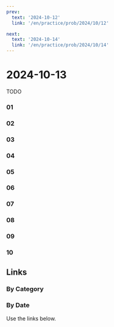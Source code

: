 ```yaml
---
prev:
  text: '2024-10-12'
  link: '/en/practice/prob/2024/10/12'

next:
  text: '2024-10-14'
  link: '/en/practice/prob/2024/10/14'
---
```


# 2024-10-13

TODO

### 01

### 02

### 03

### 04

### 05

### 06

### 07

### 08

### 09

### 10

## Links

[<Badge type="tip" text="Check Solution"/>](/en/learning/prob/2024/10/13)

### By Category

[<Badge type="tip" text="<--"/>](/en/practice/prob/2024/10/09)
[<Badge type="tip" text="Calendar"/>](/en/practice/calendar/2024/10)
[<Badge type="info" text="-->"/>](/en/practice/prob/2024/10/13#links)

### By Date

Use the links below.